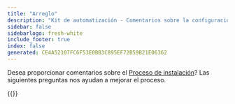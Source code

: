 ```yaml
---
title: "Arreglo"
description: "Kit de automatización - Comentarios sobre la configuración"
sidebar: false
sidebarlogo: fresh-white
include_footer: true
index: false
generated: CE4A52107FC6F53E0BB3C895EF72B59B21E06362
---
```


Desea proporcionar comentarios sobre el [Proceso de instalación](/es/get-started/setup)? Las siguientes preguntas nos ayudan a mejorar el proceso.

{{<questions name="/content/es/get-started/setup-feedback.json" completed="Gracias por completar los pasos de configuración" showNavigationButtons=true locale="es">}}
